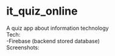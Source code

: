 # it_quiz_online
A quiz app about information technology</br>
Tech:</br>
  -Firebase (backend stored database)</br>
Screenshots:
